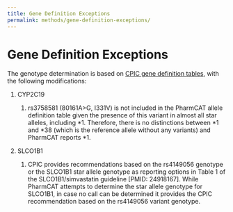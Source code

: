 ```yaml
---
title: Gene Definition Exceptions
permalink: methods/gene-definition-exceptions/
---
```


# Gene Definition Exceptions

The genotype determination is based on [CPIC gene definition
tables](https://www.pharmgkb.org/page/pgxGeneRef), with
the following modifications:

1. CYP2C19
    1.  rs3758581 (80161A>G, I331V) is not included in the PharmCAT allele definition table given the presence of this variant in almost all star alleles, including  \*1. Therefore, there is no distinctions between \*1 and \*38 (which is the reference allele without any variants) and PharmCAT reports \*1.
    
2. SLCO1B1
    1.  CPIC provides recommendations based on the rs4149056 genotype or the SLCO1B1 star allele genotype as reporting options in Table 1 of the SLCO1B1/simvastatin guideline \[PMID: 24918167\]. While PharmCAT attempts to determine the star allele genotype for SLCO1B1, in case no call can be determined it provides the CPIC recommendation based on the rs4149056 variant genotype.
